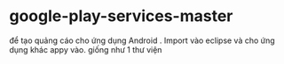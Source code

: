 # google-play-services-master
để tạo quảng cáo cho ứng dụng Android . Import vào eclipse và cho ứng dụng khác appy vào. giống như 1 thư viện 
